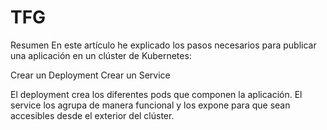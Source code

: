 # TFG
Resumen
En este artículo he explicado los pasos necesarios para publicar una aplicación en un clúster de Kubernetes:

Crear un Deployment
Crear un Service

El deployment crea los diferentes pods que componen la aplicación. El service los agrupa de manera funcional y los expone para que sean accesibles desde el exterior del clúster.